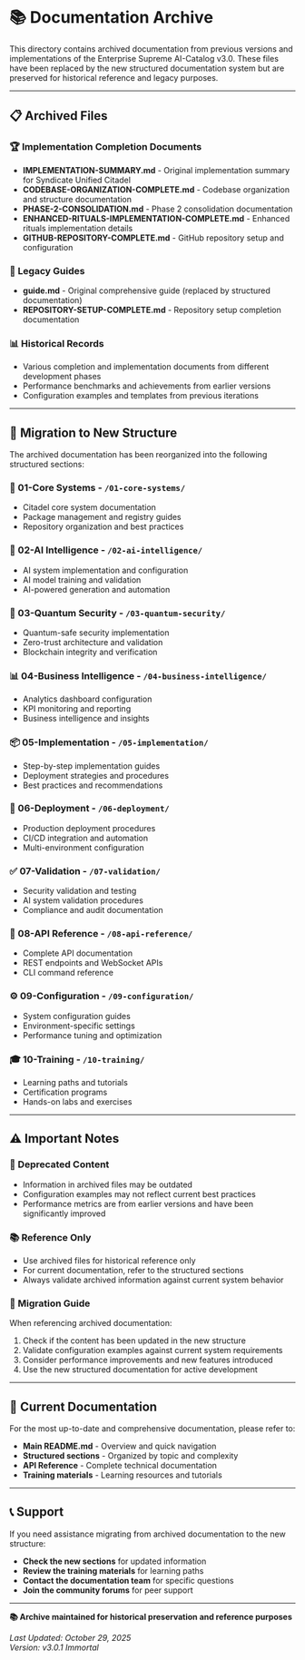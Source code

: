 # 📚 **Documentation Archive**

This directory contains archived documentation from previous versions and implementations of the Enterprise Supreme AI-Catalog v3.0. These files have been replaced by the new structured documentation system but are preserved for historical reference and legacy purposes.

---

## 📋 **Archived Files**

### **🏆 Implementation Completion Documents**
- **IMPLEMENTATION-SUMMARY.md** - Original implementation summary for Syndicate Unified Citadel
- **CODEBASE-ORGANIZATION-COMPLETE.md** - Codebase organization and structure documentation
- **PHASE-2-CONSOLIDATION.md** - Phase 2 consolidation documentation
- **ENHANCED-RITUALS-IMPLEMENTATION-COMPLETE.md** - Enhanced rituals implementation details
- **GITHUB-REPOSITORY-COMPLETE.md** - GitHub repository setup and configuration

### **🎯 Legacy Guides**
- **guide.md** - Original comprehensive guide (replaced by structured documentation)
- **REPOSITORY-SETUP-COMPLETE.md** - Repository setup completion documentation

### **📊 Historical Records**
- Various completion and implementation documents from different development phases
- Performance benchmarks and achievements from earlier versions
- Configuration examples and templates from previous iterations

---

## 🔄 **Migration to New Structure**

The archived documentation has been reorganized into the following structured sections:

### **🏰 01-Core Systems** - `/01-core-systems/`
- Citadel core system documentation
- Package management and registry guides
- Repository organization and best practices

### **🤖 02-AI Intelligence** - `/02-ai-intelligence/`
- AI system implementation and configuration
- AI model training and validation
- AI-powered generation and automation

### **🔐 03-Quantum Security** - `/03-quantum-security/`
- Quantum-safe security implementation
- Zero-trust architecture and validation
- Blockchain integrity and verification

### **📊 04-Business Intelligence** - `/04-business-intelligence/`
- Analytics dashboard configuration
- KPI monitoring and reporting
- Business intelligence and insights

### **📦 05-Implementation** - `/05-implementation/`
- Step-by-step implementation guides
- Deployment strategies and procedures
- Best practices and recommendations

### **🚀 06-Deployment** - `/06-deployment/`
- Production deployment procedures
- CI/CD integration and automation
- Multi-environment configuration

### **✅ 07-Validation** - `/07-validation/`
- Security validation and testing
- AI system validation procedures
- Compliance and audit documentation

### **📖 08-API Reference** - `/08-api-reference/`
- Complete API documentation
- REST endpoints and WebSocket APIs
- CLI command reference

### **⚙️ 09-Configuration** - `/09-configuration/`
- System configuration guides
- Environment-specific settings
- Performance tuning and optimization

### **🎓 10-Training** - `/10-training/`
- Learning paths and tutorials
- Certification programs
- Hands-on labs and exercises

---

## ⚠️ **Important Notes**

### **🔄 Deprecated Content**
- Information in archived files may be outdated
- Configuration examples may not reflect current best practices
- Performance metrics are from earlier versions and have been significantly improved

### **📚 Reference Only**
- Use archived files for historical reference only
- For current documentation, refer to the structured sections
- Always validate archived information against current system behavior

### **🔗 Migration Guide**
When referencing archived documentation:
1. Check if the content has been updated in the new structure
2. Validate configuration examples against current system requirements
3. Consider performance improvements and new features introduced
4. Use the new structured documentation for active development

---

## 🎯 **Current Documentation**

For the most up-to-date and comprehensive documentation, please refer to:

- **Main README.md** - Overview and quick navigation
- **Structured sections** - Organized by topic and complexity
- **API Reference** - Complete technical documentation
- **Training materials** - Learning resources and tutorials

---

## 📞 **Support**

If you need assistance migrating from archived documentation to the new structure:

- **Check the new sections** for updated information
- **Review the training materials** for learning paths
- **Contact the documentation team** for specific questions
- **Join the community forums** for peer support

---

**📚 Archive maintained for historical preservation and reference purposes**

*Last Updated: October 29, 2025*  
*Version: v3.0.1 Immortal*
